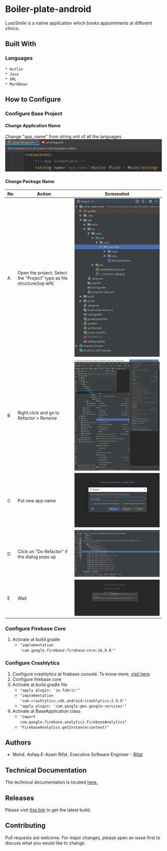# Boiler-plate-android

LusoSmile is a native application which books appointments at different clinics.

## Built With
### Languages
    * Kotlin
    * Java
    * XML
    * MarkDown
    
## How to Configure
### Configure Base Project
#### Change Application Name
Change "app_name" from string.xml of all the languages
![Visual](readme-images/refactor00.PNG)
#### Change Package Name
 No | Action | Screenshot
 --- | --- | --- 
 A | Open the project, Select the "Project" type as file structure(top left) | ![Visual](readme-images/refactor01.PNG) 
 B | Right click and go to Refactor > Rename | ![Visual](readme-images/refactor02.PNG) 
 C | Put new app name | ![Visual](readme-images/refactor03.PNG) 
 D | Click on "Do Refactor" if the dialog pops up | ![Visual](readme-images/refactor04.PNG) 
 E | Wait | ![Visual](readme-images/refactor05.PNG) 
### Configure Firebase Core
1. Activate at build.gradle
    * <code>"implementation 'com.google.firebase:firebase-core:16.0.8'"</code>
### Configure Crashlytics
1. Configure crashlytics at firebase console. To know more, [visit here](http://bit.ly/2VBDluy)
2. Configure firebase core 
3. Activate at build.gradle file 
    * <code>"apply plugin: 'io.fabric'"</code>
    * <code>"implementation 'com.crashlytics.sdk.android:crashlytics:2.9.9'"</code>
    * <code>"apply plugin: 'com.google.gms.google-services'"</code>
4. Activate at BaseApplication class
    * <code>"import com.google.firebase.analytics.FirebaseAnalytics"</code>
    * <code>"FirebaseAnalytics.getInstance(context)"</code>
    
## Authors
* Mohd. Asfaq-E-Azam Rifat, Executive Software Engineer - [Rifat](https://github.com/rifat15913)

## Technical Documentation
The technical documentation is located [here.](app/documentation/)

## Releases
Please visit [this link](app/release/) to get the latest build.

## Contributing
Pull requests are welcome. For major changes, please open an issue first to discuss what you would like to change.